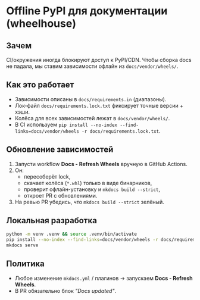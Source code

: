 # Offline PyPI для документации (wheelhouse)

## Зачем
CI/окружения иногда блокируют доступ к PyPI/CDN. Чтобы сборка docs не падала, мы ставим зависимости офлайн из `docs/vendor/wheels/`.

## Как это работает
- Зависимости описаны в `docs/requirements.in` (диапазоны).
- Лок-файл `docs/requirements.lock.txt` фиксирует точные версии + хэши.
- Колёса для всех зависимостей лежат в `docs/vendor/wheels/`.
- В CI используем `pip install --no-index --find-links=docs/vendor/wheels -r docs/requirements.lock.txt`.

## Обновление зависимостей
1. Запусти workflow **Docs - Refresh Wheels** вручную в GitHub Actions.
2. Он:
   - пересоберёт lock,
   - скачает колёса (`*.whl`) только в виде бинарников,
   - проверит офлайн-установку и `mkdocs build --strict`,
   - откроет PR с обновлениями.
3. На ревью PR убедись, что `mkdocs build --strict` зелёный.

## Локальная разработка
```bash
python -m venv .venv && source .venv/bin/activate
pip install --no-index --find-links=docs/vendor/wheels -r docs/requirements.lock.txt
mkdocs serve
```

## Политика

* Любое изменение `mkdocs.yml` / плагинов → запускаем **Docs - Refresh Wheels**.
* В PR обязательно блок *"Docs updated"*.
